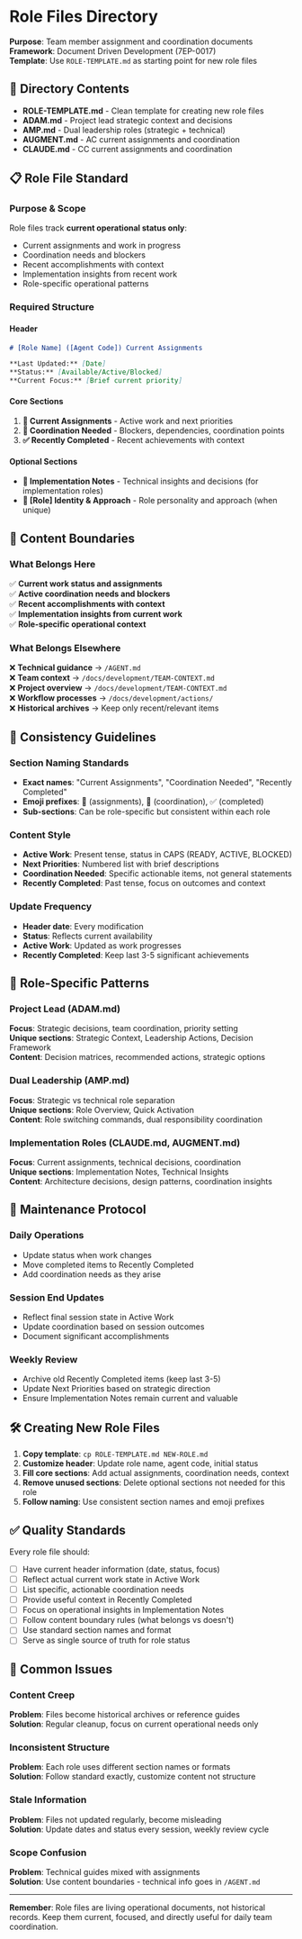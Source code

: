 # Role Files Directory

**Purpose**: Team member assignment and coordination documents  
**Framework**: Document Driven Development (7EP-0017)  
**Template**: Use `ROLE-TEMPLATE.md` as starting point for new role files

## 📁 Directory Contents

- **ROLE-TEMPLATE.md** - Clean template for creating new role files
- **ADAM.md** - Project lead strategic context and decisions
- **AMP.md** - Dual leadership roles (strategic + technical)
- **AUGMENT.md** - AC current assignments and coordination
- **CLAUDE.md** - CC current assignments and coordination

## 📋 Role File Standard

### Purpose & Scope
Role files track **current operational status only**:
- Current assignments and work in progress
- Coordination needs and blockers  
- Recent accomplishments with context
- Implementation insights from recent work
- Role-specific operational patterns

### Required Structure

#### Header
```markdown
# [Role Name] ([Agent Code]) Current Assignments

**Last Updated:** [Date]  
**Status:** [Available/Active/Blocked]  
**Current Focus:** [Brief current priority]
```

#### Core Sections
1. **🎯 Current Assignments** - Active work and next priorities
2. **🔗 Coordination Needed** - Blockers, dependencies, coordination points  
3. **✅ Recently Completed** - Recent achievements with context

#### Optional Sections
- **📝 Implementation Notes** - Technical insights and decisions (for implementation roles)
- **🎯 [Role] Identity & Approach** - Role personality and approach (when unique)

## 🚫 Content Boundaries

### What Belongs Here
✅ **Current work status and assignments**  
✅ **Active coordination needs and blockers**  
✅ **Recent accomplishments with context**  
✅ **Implementation insights from current work**  
✅ **Role-specific operational context**

### What Belongs Elsewhere
❌ **Technical guidance** → `/AGENT.md`  
❌ **Team context** → `/docs/development/TEAM-CONTEXT.md`  
❌ **Project overview** → `/docs/development/TEAM-CONTEXT.md`  
❌ **Workflow processes** → `/docs/development/actions/`  
❌ **Historical archives** → Keep only recent/relevant items

## 📏 Consistency Guidelines

### Section Naming Standards
- **Exact names**: "Current Assignments", "Coordination Needed", "Recently Completed"
- **Emoji prefixes**: 🎯 (assignments), 🔗 (coordination), ✅ (completed)
- **Sub-sections**: Can be role-specific but consistent within each role

### Content Style
- **Active Work**: Present tense, status in CAPS (READY, ACTIVE, BLOCKED)
- **Next Priorities**: Numbered list with brief descriptions
- **Coordination Needed**: Specific actionable items, not general statements
- **Recently Completed**: Past tense, focus on outcomes and context

### Update Frequency
- **Header date**: Every modification
- **Status**: Reflects current availability
- **Active Work**: Updated as work progresses
- **Recently Completed**: Keep last 3-5 significant achievements

## 🎯 Role-Specific Patterns

### Project Lead (ADAM.md)
**Focus**: Strategic decisions, team coordination, priority setting  
**Unique sections**: Strategic Context, Leadership Actions, Decision Framework  
**Content**: Decision matrices, recommended actions, strategic options

### Dual Leadership (AMP.md)
**Focus**: Strategic vs technical role separation  
**Unique sections**: Role Overview, Quick Activation  
**Content**: Role switching commands, dual responsibility coordination

### Implementation Roles (CLAUDE.md, AUGMENT.md)
**Focus**: Current assignments, technical decisions, coordination  
**Unique sections**: Implementation Notes, Technical Insights  
**Content**: Architecture decisions, design patterns, coordination insights

## 🔄 Maintenance Protocol

### Daily Operations
- Update status when work changes
- Move completed items to Recently Completed  
- Add coordination needs as they arise

### Session End Updates
- Reflect final session state in Active Work
- Update coordination based on session outcomes
- Document significant accomplishments

### Weekly Review
- Archive old Recently Completed items (keep last 3-5)
- Update Next Priorities based on strategic direction
- Ensure Implementation Notes remain current and valuable

## 🛠️ Creating New Role Files

1. **Copy template**: `cp ROLE-TEMPLATE.md NEW-ROLE.md`
2. **Customize header**: Update role name, agent code, initial status
3. **Fill core sections**: Add actual assignments, coordination needs, context
4. **Remove unused sections**: Delete optional sections not needed for this role
5. **Follow naming**: Use consistent section names and emoji prefixes

## ✅ Quality Standards

Every role file should:
- [ ] Have current header information (date, status, focus)
- [ ] Reflect actual current work state in Active Work
- [ ] List specific, actionable coordination needs
- [ ] Provide useful context in Recently Completed
- [ ] Focus on operational insights in Implementation Notes
- [ ] Follow content boundary rules (what belongs vs doesn't)
- [ ] Use standard section names and format
- [ ] Serve as single source of truth for role status

## 🚨 Common Issues

### Content Creep
**Problem**: Files become historical archives or reference guides  
**Solution**: Regular cleanup, focus on current operational needs only

### Inconsistent Structure  
**Problem**: Each role uses different section names or formats  
**Solution**: Follow standard exactly, customize content not structure

### Stale Information
**Problem**: Files not updated regularly, become misleading  
**Solution**: Update dates and status every session, weekly review cycle

### Scope Confusion
**Problem**: Technical guides mixed with assignments  
**Solution**: Use content boundaries - technical info goes in `/AGENT.md`

---

**Remember**: Role files are living operational documents, not historical records. Keep them current, focused, and directly useful for daily team coordination.